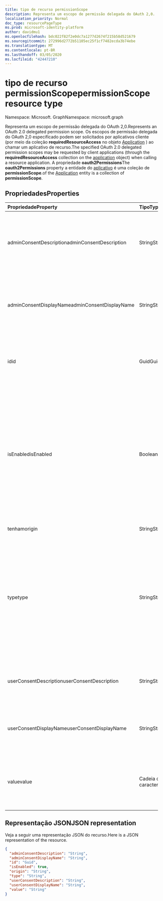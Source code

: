 ```yaml
---
title: tipo de recurso permissionScope
description: Representa um escopo de permissão delegada do OAuth 2,0.
localization_priority: Normal
doc_type: resourcePageType
ms.prod: microsoft-identity-platform
author: davidmu1
ms.openlocfilehash: bdc022f82f2e0dc7a1277d2674f215b58d521679
ms.sourcegitcommit: 272996d2772b51105ec25f1cf7482ecda3b74ebe
ms.translationtype: MT
ms.contentlocale: pt-BR
ms.lasthandoff: 03/05/2020
ms.locfileid: "42447210"
---
```

# <a name="permissionscope-resource-type"></a><span data-ttu-id="d918e-103">tipo de recurso permissionScope</span><span class="sxs-lookup"><span data-stu-id="d918e-103">permissionScope resource type</span></span>

<span data-ttu-id="d918e-104">Namespace: Microsoft. Graph</span><span class="sxs-lookup"><span data-stu-id="d918e-104">Namespace: microsoft.graph</span></span>

<span data-ttu-id="d918e-105">Representa um escopo de permissão delegada do OAuth 2,0.</span><span class="sxs-lookup"><span data-stu-id="d918e-105">Represents an OAuth 2.0 delegated permission scope.</span></span> <span data-ttu-id="d918e-106">Os escopos de permissão delegada do OAuth 2,0 especificado podem ser solicitados por aplicativos cliente (por meio da coleção **requiredResourceAccess** no objeto [Application](application.md) ) ao chamar um aplicativo de recurso.</span><span class="sxs-lookup"><span data-stu-id="d918e-106">The specified OAuth 2.0 delegated permission scopes may be requested by client applications (through the **requiredResourceAccess** collection on the [application](application.md) object) when calling a resource application.</span></span> <span data-ttu-id="d918e-107">A propriedade **oauth2Permissions**</span><span class="sxs-lookup"><span data-stu-id="d918e-107">The **oauth2Permissions** property</span></span> <!-- of the [servicePrincipal](serviceprincipal.md) entity and --> <span data-ttu-id="d918e-108">a entidade do [aplicativo](application.md) é uma coleção de **permissionScope**.</span><span class="sxs-lookup"><span data-stu-id="d918e-108">of the [Application](application.md) entity is a collection of **permissionScope**.</span></span>

## <a name="properties"></a><span data-ttu-id="d918e-109">Propriedades</span><span class="sxs-lookup"><span data-stu-id="d918e-109">Properties</span></span>

| <span data-ttu-id="d918e-110">Propriedade</span><span class="sxs-lookup"><span data-stu-id="d918e-110">Property</span></span> | <span data-ttu-id="d918e-111">Tipo</span><span class="sxs-lookup"><span data-stu-id="d918e-111">Type</span></span> | <span data-ttu-id="d918e-112">Descrição</span><span class="sxs-lookup"><span data-stu-id="d918e-112">Description</span></span> |
|:---------------|:--------|:----------|
|<span data-ttu-id="d918e-113">adminConsentDescription</span><span class="sxs-lookup"><span data-stu-id="d918e-113">adminConsentDescription</span></span>|<span data-ttu-id="d918e-114">String</span><span class="sxs-lookup"><span data-stu-id="d918e-114">String</span></span>| <span data-ttu-id="d918e-115">Texto de ajuda de permissão que aparece nas experiências de atribuição de aplicativo e consentimento de administrador.</span><span class="sxs-lookup"><span data-stu-id="d918e-115">Permission help text that appears in the admin consent and app assignment experiences.</span></span> |
|<span data-ttu-id="d918e-116">adminConsentDisplayName</span><span class="sxs-lookup"><span data-stu-id="d918e-116">adminConsentDisplayName</span></span>|<span data-ttu-id="d918e-117">String</span><span class="sxs-lookup"><span data-stu-id="d918e-117">String</span></span>| <span data-ttu-id="d918e-118">Nome para exibição da permissão que aparece nas experiências de atribuição de aplicativo e consentimento de administrador.</span><span class="sxs-lookup"><span data-stu-id="d918e-118">Display name for the permission that appears in the admin consent and app assignment experiences.</span></span> |
|<span data-ttu-id="d918e-119">id</span><span class="sxs-lookup"><span data-stu-id="d918e-119">id</span></span>|<span data-ttu-id="d918e-120">Guid</span><span class="sxs-lookup"><span data-stu-id="d918e-120">Guid</span></span>| <span data-ttu-id="d918e-121">Identificador de permissão de escopo exclusivo dentro da coleção oauth2Permissions.</span><span class="sxs-lookup"><span data-stu-id="d918e-121">Unique scope permission identifier inside the oauth2Permissions collection.</span></span> |
|<span data-ttu-id="d918e-122">isEnabled</span><span class="sxs-lookup"><span data-stu-id="d918e-122">isEnabled</span></span>|<span data-ttu-id="d918e-123">Boolean</span><span class="sxs-lookup"><span data-stu-id="d918e-123">Boolean</span></span>| <span data-ttu-id="d918e-124">Ao criar ou atualizar uma permissão, essa propriedade deve ser definida como **true** (que é o padrão).</span><span class="sxs-lookup"><span data-stu-id="d918e-124">When creating or updating a permission, this property must be set to **true** (which is the default).</span></span> <span data-ttu-id="d918e-125">Para excluir uma permissão, essa propriedade deve ser definida primeiro como **false**.</span><span class="sxs-lookup"><span data-stu-id="d918e-125">To delete a permission, this property must first be set to **false**.</span></span> <span data-ttu-id="d918e-126">Nesse ponto, em uma chamada subsequente, a permissão pode ser removida.</span><span class="sxs-lookup"><span data-stu-id="d918e-126">At that point, in a subsequent call, the permission may be removed.</span></span> |
|<span data-ttu-id="d918e-127">tenham</span><span class="sxs-lookup"><span data-stu-id="d918e-127">origin</span></span>|<span data-ttu-id="d918e-128">String</span><span class="sxs-lookup"><span data-stu-id="d918e-128">String</span></span>| <span data-ttu-id="d918e-129">Para uso interno.</span><span class="sxs-lookup"><span data-stu-id="d918e-129">For internal use.</span></span> |
|<span data-ttu-id="d918e-130">type</span><span class="sxs-lookup"><span data-stu-id="d918e-130">type</span></span>|<span data-ttu-id="d918e-131">String</span><span class="sxs-lookup"><span data-stu-id="d918e-131">String</span></span>| <span data-ttu-id="d918e-132">Especifica se essa permissão de escopo pode ser consentida por um usuário final ou se é uma permissão em todo o locatário que deve ser consentida pelo administrador da empresa.</span><span class="sxs-lookup"><span data-stu-id="d918e-132">Specifies whether this scope permission can be consented to by an end user, or whether it is a tenant-wide permission that must be consented to by a company administrator.</span></span> <span data-ttu-id="d918e-133">Os valores possíveis são *User* ou *admin*.</span><span class="sxs-lookup"><span data-stu-id="d918e-133">Possible values are *User* or *Admin*.</span></span> |
|<span data-ttu-id="d918e-134">userConsentDescription</span><span class="sxs-lookup"><span data-stu-id="d918e-134">userConsentDescription</span></span>|<span data-ttu-id="d918e-135">String</span><span class="sxs-lookup"><span data-stu-id="d918e-135">String</span></span>| <span data-ttu-id="d918e-136">Texto de ajuda de permissão que aparece na experiência de consentimento do usuário final.</span><span class="sxs-lookup"><span data-stu-id="d918e-136">Permission help text that appears in the end-user consent experience.</span></span> |
|<span data-ttu-id="d918e-137">userConsentDisplayName</span><span class="sxs-lookup"><span data-stu-id="d918e-137">userConsentDisplayName</span></span>|<span data-ttu-id="d918e-138">String</span><span class="sxs-lookup"><span data-stu-id="d918e-138">String</span></span>| <span data-ttu-id="d918e-139">Nome para exibição da permissão que aparece na experiência de consentimento do usuário final.</span><span class="sxs-lookup"><span data-stu-id="d918e-139">Display name for the permission that appears in the end-user consent experience.</span></span> |
|<span data-ttu-id="d918e-140">value</span><span class="sxs-lookup"><span data-stu-id="d918e-140">value</span></span>|<span data-ttu-id="d918e-141">Cadeia de caracteres</span><span class="sxs-lookup"><span data-stu-id="d918e-141">String</span></span>| <span data-ttu-id="d918e-142">O valor da declaração do escopo que o aplicativo de recursos deve esperar no token de acesso do OAuth 2,0.</span><span class="sxs-lookup"><span data-stu-id="d918e-142">The value of the scope claim that the resource application should expect in the OAuth 2.0 access token.</span></span> |

## <a name="json-representation"></a><span data-ttu-id="d918e-143">Representação JSON</span><span class="sxs-lookup"><span data-stu-id="d918e-143">JSON representation</span></span>
<span data-ttu-id="d918e-144">Veja a seguir uma representação JSON do recurso.</span><span class="sxs-lookup"><span data-stu-id="d918e-144">Here is a JSON representation of the resource.</span></span>

<!-- {
  "blockType": "resource",
  "optionalProperties": [

  ],
  "@odata.type": "microsoft.graph.permissionScope"
}-->

```json
{
  "adminConsentDescription": "String",
  "adminConsentDisplayName": "String",
  "id": "Guid",
  "isEnabled": true,
  "origin": "String",
  "type": "String",
  "userConsentDescription": "String",
  "userConsentDisplayName": "String",
  "value": "String"
}

```


<!-- uuid: 8fcb5dbc-d5aa-4681-8e31-b001d5168d79
2015-10-25 14:57:30 UTC -->
<!--
{
  "type": "#page.annotation",
  "description": "permissionScope resource",
  "keywords": "",
  "section": "documentation",
  "tocPath": "",
  "suppressions": []
}
-->
